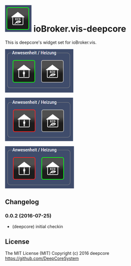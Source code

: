 ![Logo](admin/deepcore.png)
ioBroker.vis-deepcore
============

This is deepcore's widget set for ioBroker.vis.

![Screenshot](img/widgets2.png)

![Screenshot](img/widgets3.png)

![Screenshot](img/widgets4.png)

## Changelog

### 0.0.2 (2016-07-25)
- (deepcore) initial checkin

## License
The MIT License (MIT)
Copyright (c) 2016 deepcore https://github.com/DeepCoreSystem

